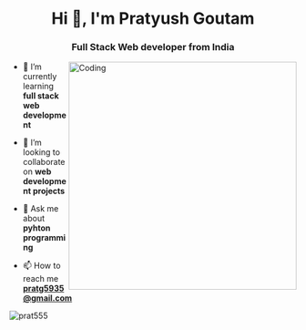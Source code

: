 <h1 align="center">Hi 👋, I'm Pratyush Goutam</h1>
<h3 align="center">Full Stack Web developer from India</h3>
<img img align="right" alt="Coding" width="400" src="https://cdn.dribbble.com/users/5690231/screenshots/16191500/media/4fbd0ec22f13a3521bb37cc5fe8b1cb3.gif">

- 🌱 I’m currently learning **full stack web development**

- 👯 I’m looking to collaborate on **web development projects**

- 💬 Ask me about **pyhton programming**

- 📫 How to reach me **pratg5935@gmail.com**

<p><img align="center" src="https://github-readme-stats.vercel.app/api/top-langs?username=prat555&show_icons=true&locale=en&layout=compact" alt="prat555" /></p>
